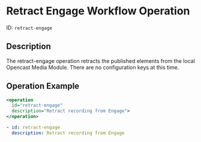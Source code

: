 Retract Engage Workflow Operation
=================================

ID: `retract-engage`

Description
-----------

The retract-engage operation retracts the published elements from the local Opencast Media Module.
There are no configuration keys at this time.

Operation Example
-----------------

```xml
<operation
  id="retract-engage"
  description="Retract recording from Engage">
</operation>
```

```yml
- id: retract-engage
  description: Retract recording from Engage
```
